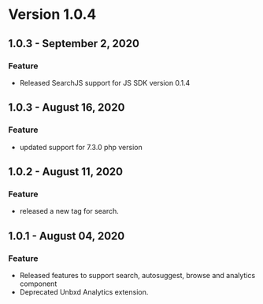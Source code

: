 # Version 1.0.4
## 1.0.3 - September 2, 2020
### Feature
- Released SearchJS support for JS SDK version 0.1.4
## 1.0.3 - August 16, 2020
### Feature
- updated support for 7.3.0 php version
## 1.0.2 - August 11, 2020
### Feature
- released a new tag for search.
## 1.0.1 - August 04, 2020
### Feature
- Released features to support search, autosuggest, browse and analytics component
- Deprecated Unbxd Analytics extension.

